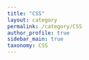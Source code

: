 ```yaml
---
title: "CSS"
layout: category
permalink: /category/CSS
author_profile: true
sidebar_main: true
taxonomy: CSS
---
```


